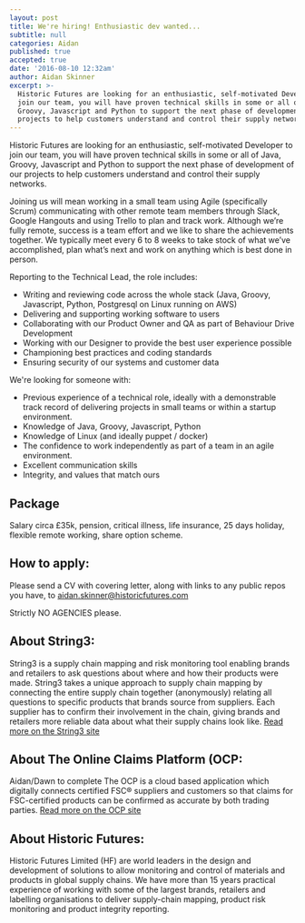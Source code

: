 ```yaml
---
layout: post
title: We're hiring! Enthusiastic dev wanted...
subtitle: null
categories: Aidan
published: true
accepted: true
date: '2016-08-10 12:32am'
author: Aidan Skinner
excerpt: >-
  Historic Futures are looking for an enthusiastic, self-motivated Developer to
  join our team, you will have proven technical skills in some or all of Java,
  Groovy, Javascript and Python to support the next phase of development of our
  projects to help customers understand and control their supply networks.
---
```


Historic Futures are looking for an enthusiastic, self-motivated Developer to join our team, you will have proven technical skills in some or all of Java, Groovy, Javascript and Python to support the next phase of development of our projects to help customers understand and control their supply networks.

Joining us will mean working in a small team using Agile (specifically Scrum) communicating with other remote team members through Slack, Google Hangouts and using Trello to plan and track work. Although we’re fully remote, success is a team effort and we like to share the achievements together. We typically meet every 6 to 8 weeks to take stock of what we’ve accomplished, plan what’s next and work on anything which is best done in person.

Reporting to the Technical Lead, the role includes:

- Writing and reviewing code across the whole stack (Java, Groovy, Javascript, Python, Postgresql on Linux running on AWS)
- Delivering and supporting working software to users
- Collaborating with our Product Owner and QA as part of Behaviour Drive Development
- Working with our Designer to provide the best user experience possible
- Championing best practices and coding standards
- Ensuring security of our systems and customer data


We're looking for someone with:

- Previous experience of a technical role, ideally with a demonstrable track record of delivering projects in small teams or within a startup environment.
- Knowledge of Java, Groovy, Javascript, Python
- Knowledge of Linux (and ideally puppet / docker)
- The confidence to work independently as part of a team in an agile environment.
- Excellent communication skills
- Integrity, and values that match ours

## Package
Salary circa £35k, pension, critical illness, life insurance, 25 days holiday, flexible remote working, share option scheme.

## How to apply:
Please send a CV with covering letter, along with links to any public repos you have, to [aidan.skinner@historicfutures.com](mailto:aidan.skinner@historicfutures.com&subject=Developer%20Role)

Strictly NO AGENCIES please.

## About String3:
String3 is a supply chain mapping and risk monitoring tool enabling brands and retailers to ask questions about where and how their products were made. String3 takes a unique approach to supply chain mapping by connecting the entire supply chain together (anonymously) relating all questions to specific products that brands source from suppliers. Each supplier has to confirm their involvement in the chain, giving brands and retailers more reliable data about what their supply chains look like. [Read more on the String3 site](http://getstring3.com/)

## About The Online Claims Platform (OCP:
Aidan/Dawn to complete
The OCP is a cloud based application which digitally connects certified FSC® suppliers and customers so that claims for FSC-certified products can be confirmed as accurate by both trading parties. [Read more on the OCP site](http://ocp-info.fsc.org/)

## About Historic Futures:
Historic Futures Limited (HF) are world leaders in the design and development of solutions to allow monitoring and control of materials and products in global supply chains. We have more than 15 years practical experience of working with some of the largest brands, retailers and labelling organisations to deliver supply-chain mapping, product risk monitoring and product integrity reporting.


